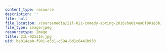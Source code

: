 ```yaml
---
content_type: resource
description: ''
file: null
file_location: /coursemedia/21l-021-comedy-spring-2016/be014ea0f901e5b1c5946d1c6441b930_21L-021s16.jpg
file_type: image/jpeg
resourcetype: Image
title: 21L-021s16.jpg
uid: be014ea0-f901-e5b1-c594-6d1c6441b930
---
```

